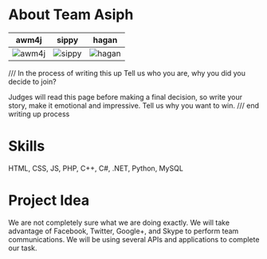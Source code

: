 About Team Asiph
===========================

| awm4j |sippy | hagan
|--- |--- |---
| ![awm4j](http://graph.facebook.com/awm4j/picture) | ![sippy](http://graph.facebook.com/Sippyy/picture) | ![hagan](http://graph.facebook.com/nate.hagan/picture) |

/// In the process of writing this up 
Tell us who you are, why you did you decide to join?

Judges will read this page before making a final decision, so write your story, make it emotional and impressive.
Tell us why you want to win.
/// end writing up process

Skills
=======
HTML, CSS, JS, PHP, C++, C#, .NET, Python, MySQL


Project Idea
=======
We are not completely sure what we are doing exactly. 
We will take advantage of Facebook, Twitter, Google+, and Skype to perform team communications.
We will be using several APIs and applications to complete our task.
